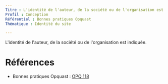 ```yaml
---
Titre : L'identité de l'auteur, de la société ou de l'organisation est indiquée.
Profil : Conception
Référentiel : Bonnes pratiques Opquast
Thématique : Identité du site

---
```

L'identité de l'auteur, de la société ou de l'organisation est indiquée.

# Références

* Bonnes pratiques Opquast : [OPQ 118](https://checklists.opquast.com/fr/qualiteweb/lidentite-de-lauteur-de-la-societe-ou-de-lorganisation-est-indiquee)
